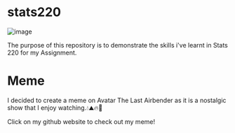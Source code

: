 # stats220
![image](https://user-images.githubusercontent.com/101681189/158823215-5e7da898-ee95-48f6-9a00-01933f5210c0.png)

The purpose of this repository is to demonstrate the skills i've learnt in Stats 220 for my Assignment. 

# Meme
I decided to create a meme on Avatar The Last Airbender as it is a nostalgic show that I enjoy watching.💧⛰🔥💨

Click on my github website to check out my meme!
